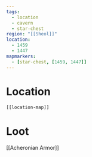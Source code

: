 ```yaml
---
tags:
  - location
  - cavern
  - star-chest
region: "[[Sheol]]"
location:
  - 1459
  - 1447
mapmarkers:
  - [star-chest, [1459, 1447]]
---
```

# Location
```meta-bind-embed
[[location-map]]
```
# Loot
[[Acheronian Armor]]